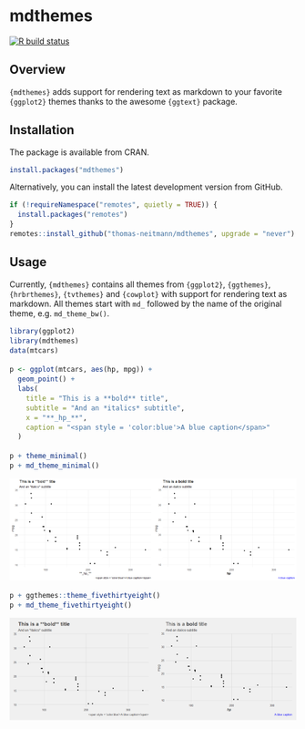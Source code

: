 mdthemes
================

[![R build
status](https://github.com/thomas-neitmann/mdthemes/workflows/R-CMD-check/badge.svg)](https://github.com/thomas-neitmann/mdthemes/actions)

## Overview

`{mdthemes}` adds support for rendering text as markdown to your
favorite `{ggplot2}` themes thanks to the awesome `{ggtext}` package.

## Installation

The package is available from CRAN.

``` r
install.packages("mdthemes")
```

Alternatively, you can install the latest development version from
GitHub.

``` r
if (!requireNamespace("remotes", quietly = TRUE)) {
  install.packages("remotes")
}
remotes::install_github("thomas-neitmann/mdthemes", upgrade = "never")
```

## Usage

Currently, `{mdthemes}` contains all themes from `{ggplot2}`,
`{ggthemes}`, `{hrbrthemes}`, `{tvthemes}` and `{cowplot}` with support
for rendering text as markdown. All themes start with `md_` followed by
the name of the original theme, e.g. `md_theme_bw()`.

``` r
library(ggplot2)
library(mdthemes)
data(mtcars)

p <- ggplot(mtcars, aes(hp, mpg)) +
  geom_point() +
  labs(
    title = "This is a **bold** title",
    subtitle = "And an *italics* subtitle",
    x = "**_hp_**",
    caption = "<span style = 'color:blue'>A blue caption</span>"
  )

p + theme_minimal()
p + md_theme_minimal()
```

<img src="man/figures/README-examples-1.png" width="50%" /><img src="man/figures/README-examples-2.png" width="50%" />

``` r
p + ggthemes::theme_fivethirtyeight()
p + md_theme_fivethirtyeight()
```

<img src="man/figures/README-examples_cont-1.png" width="50%" /><img src="man/figures/README-examples_cont-2.png" width="50%" />
